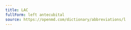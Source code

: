 ```yaml
---
title: LAC
fullForm: left antecubital
source: https://openmd.com/dictionary/abbreviations/l
---
```

